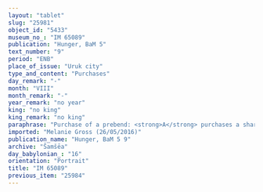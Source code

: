 ```yaml
---
layout: "tablet"
slug: "25981"
object_id: "5433"
museum_no_: "IM 65089"
publication: "Hunger, BaM 5"
text_number: "9"
period: "ENB"
place_of_issue: "Uruk city"
type_and_content: "Purchases"
day_remark: "-"
month: "VIII"
month_remark: "-"
year_remark: "no year"
king: "no king"
king_remark: "no king"
paraphrase: "Purchase of a prebend: <strong>A</strong> purchases a share (<em>isqu</em>) of the prebend of the baker (<em>nuhatimmūtu</em>) before Nanāya for 3 days, from the 16<sup>th</sup> to the 18<sup>th</sup> of Simān (III) of the following year, for 50 shekels of silver in pieces (<em>&scaron;ibirtu</em>), together with an additional payment (<em>atru</em>) of 1 shekel of silver, from <strong>B</strong>. The transaction is concluded in the presence of (<em>ina u&scaron;uzzi</em>) the governor (<em>&scaron;ākin ṭēmi</em>) of Uruk (Nab&ucirc;-udammiq) and the bishop (<em>&scaron;atammu</em>) of Eanna (Gimillu). 4 witnesses&nbsp; and the scribe, also defined as writer of the tablet (<em>&scaron;aṭir ṭuppi</em>). The transaction takes place in the 4th year of &quot;locking of the gate&quot; (edel bābi). Instead of a seal impression (<em>kunukku</em>), fingernail impression (<em>ṣupru</em>) of the seller.<br /> &nbsp;<br /> <strong>A</strong> = Nab&ucirc;-u&scaron;allim/Bēl-iddin; <strong>B </strong>= Ṭubbu&scaron;u/Bēl&scaron;unu; Scribe = Nab&ucirc;-aplu-iddin/Zākiru<br /> &nbsp;"
imported: "Melanie Gross (26/05/2016)"
publication_name: "Hunger, BaM 5 9"
archive: "Šamšēa"
day_babylonian_: "16"
orientation: "Portrait"
title: "IM 65089"
previous_item: "25984"
---
```


